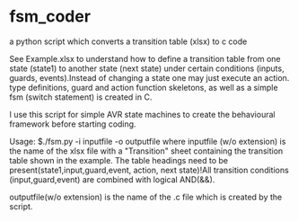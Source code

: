 # fsm_coder
a python script which converts a transition table (xlsx) to c code

See Example.xlsx  to understand how to define a transition table from one state (state1) to another state (next state) under 
certain conditions (inputs, guards, events).Instead of changing a state one may just execute an action.
type definitions, guard and action function skeletons, as well as a simple fsm (switch statement) is created in C.

I use this script for simple AVR state machines to create the behavioural framework before starting coding.


Usage:
$./fsm.py -i inputfile -o outputfile
where inputfile (w/o extension) is the name of the xlsx file with a "Transition" sheet containing the transition table shown in the example. The table headings need to be present(state1,input,guard,event, action, next state)!All transition conditions (input,guard,event) are combined with logical AND(&&).

outputfile(w/o extension) is the name of the .c file which is created by the script.
